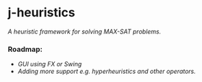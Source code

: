 # j-heuristics

_A heuristic framework for solving MAX-SAT problems._

### Roadmap:
- _GUI using FX or Swing_
- _Adding more support e.g. hyperheuristics and other operators._
